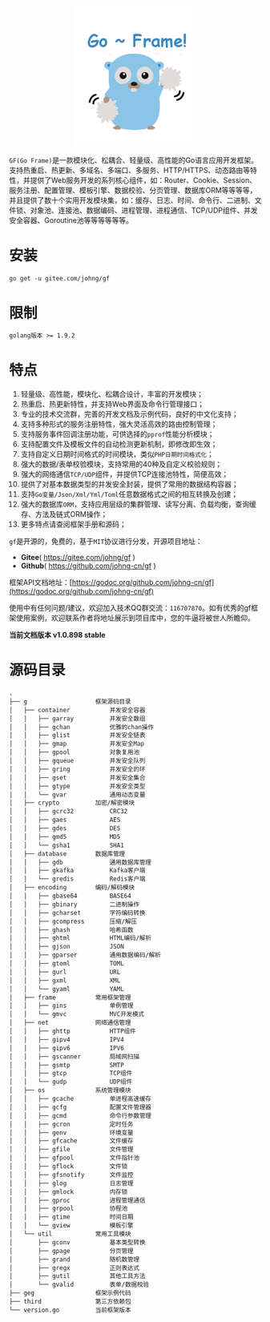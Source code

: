 <div align=center>
<img src="cover.png" width="250"/>
</div>

`GF(Go Frame)`是一款模块化、松耦合、轻量级、高性能的Go语言应用开发框架。支持热重启、热更新、多域名、多端口、多服务、HTTP/HTTPS、动态路由等特性，并提供了Web服务开发的系列核心组件，如：Router、Cookie、Session、服务注册、配置管理、模板引擎、数据校验、分页管理、数据库ORM等等等等，并且提供了数十个实用开发模块集，如：缓存、日志、时间、命令行、二进制、文件锁、对象池、连接池、数据编码、进程管理、进程通信、TCP/UDP组件、并发安全容器、Goroutine池等等等等等等。


# 安装
```html
go get -u gitee.com/johng/gf
```

# 限制
```html
golang版本 >= 1.9.2
```

# 特点
1. 轻量级、高性能，模块化、松耦合设计，丰富的开发模块；
1. 热重启、热更新特性，并支持Web界面及命令行管理接口；
1. 专业的技术交流群，完善的开发文档及示例代码，良好的中文化支持；
1. 支持多种形式的服务注册特性，强大灵活高效的路由控制管理；
1. 支持服务事件回调注册功能，可供选择的`pprof`性能分析模块；
1. 支持配置文件及模板文件的自动检测更新机制，即修改即生效；
1. 支持自定义日期时间格式的时间模块，类似`PHP日期时间格式化`；
1. 强大的数据/表单校验模块，支持常用的40种及自定义校验规则；
1. 强大的网络通信`TCP/UDP`组件，并提供TCP连接池特性，简便高效；
1. 提供了对基本数据类型的并发安全封装，提供了常用的数据结构容器；
1. 支持`Go变量/Json/Xml/Yml/Toml`任意数据格式之间的相互转换及创建；
1. 强大的数据库`ORM`，支持应用层级的集群管理、读写分离、负载均衡，查询缓存、方法及链式ORM操作；
12. 更多特点请查阅框架手册和源码；

`gf`是开源的，免费的，基于`MIT`协议进行分发，开源项目地址：
- **Gitee**( https://gitee.com/johng/gf )
- **Github**( https://github.com/johng-cn/gf )


框架API文档地址：[https://godoc.org/github.com/johng-cn/gf](https://godoc.org/github.com/johng-cn/gf)

使用中有任何问题/建议，欢迎加入技术QQ群交流：`116707870`。如有优秀的gf框架使用案例，欢迎联系作者将地址展示到项目库中，您的牛逼将被世人所瞻仰。

**当前文档版本 v1.0.898 stable**

# 源码目录

```html
.
├── g			        框架源码目录
│   ├── container           并发安全容器
│   │   ├── garray          并发安全数组
│   │   ├── gchan           优雅的chan操作
│   │   ├── glist           并发安全链表
│   │   ├── gmap            并发安全Map
│   │   ├── gpool           对象复用池
│   │   ├── gqueue          并发安全队列
│   │   ├── gring           并发安全的环
│   │   ├── gset            并发安全集合
│   │   ├── gtype           并发安全类型
│   │   └── gvar            通用动态变量
│   ├── crypto          加密/解密模块
│   │   ├── gcrc32          CRC32
│   │   ├── gaes            AES
│   │   ├── gdes            DES
│   │   ├── gmd5            MD5
│   │   └── gsha1           SHA1
│   ├── database        数据库管理
│   │   ├── gdb             通用数据库管理
│   │   ├── gkafka          Kafka客户端
│   │   └── gredis          Redis客户端
│   ├── encoding        编码/解码模块
│   │   ├── gbase64         BASE64
│   │   ├── gbinary         二进制操作
│   │   ├── gcharset        字符编码转换
│   │   ├── gcompress       压缩/解压
│   │   ├── ghash           哈希函数
│   │   ├── ghtml           HTML编码/解析
│   │   ├── gjson           JSON
│   │   ├── gparser         通用数据编码/解析
│   │   ├── gtoml           TOML
│   │   ├── gurl            URL
│   │   ├── gxml            XML
│   │   └── gyaml           YAML
│   ├── frame           常用框架管理
│   │   ├── gins            单例管理
│   │   └── gmvc            MVC开发模式
│   ├── net             网络通信管理
│   │   ├── ghttp           HTTP组件
│   │   ├── gipv4           IPV4
│   │   ├── gipv6           IPV6
│   │   ├── gscanner        局域网扫描
│   │   ├── gsmtp           SMTP
│   │   ├── gtcp            TCP组件
│   │   └── gudp            UDP组件
│   ├── os              系统管理模块
│   │   ├── gcache          单进程高速缓存
│   │   ├── gcfg            配置文件管理器
│   │   ├── gcmd            命令行参数管理
│   │   ├── gcron           定时任务
│   │   ├── genv            环境变量
│   │   ├── gfcache         文件缓存
│   │   ├── gfile           文件管理
│   │   ├── gfpool          文件指针池
│   │   ├── gflock          文件锁
│   │   ├── gfsnotify       文件监控
│   │   ├── glog            日志管理
│   │   ├── gmlock          内存锁
│   │   ├── gproc           进程管理通信
│   │   ├── grpool          协程池
│   │   ├── gtime           时间日期
│   │   └── gview           模板引擎
│   └── util            常用工具模块
│       ├── gconv           基本类型转换
│       ├── gpage           分页管理
│       ├── grand           随机数管理
│       ├── gregx           正则表达式
│       ├── gutil           其他工具方法
│       └── gvalid          表单/数据校验
├── geg                 框架示例代码
├── third               第三方依赖包
└── version.go          当前框架版本
```

